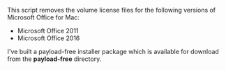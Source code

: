 This script removes the volume license files for the following versions of Microsoft Office for Mac:

* Microsoft Office 2011
* Microsoft Office 2016

I've built a payload-free installer package which is available for download from the **payload-free** directory.
